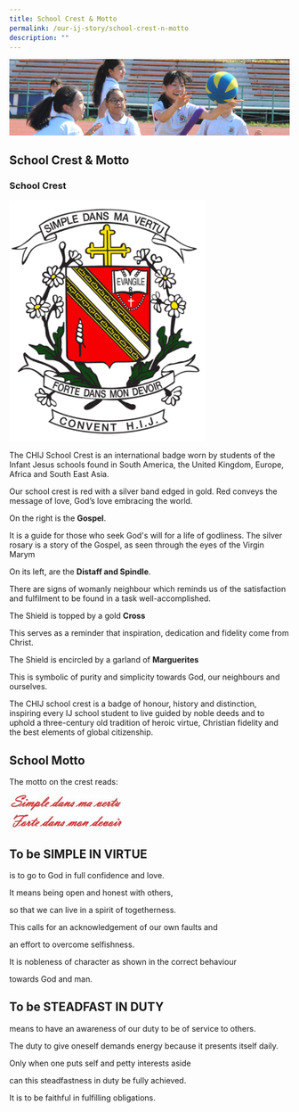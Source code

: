 ```yaml
---
title: School Crest & Motto
permalink: /our-ij-story/school-crest-n-motto
description: ""
---
```

![](/images/subpage.jpg)

## School Crest & Motto


### School Crest


![](/images/Our%20IJ%20Story/School%20Crest.png)

The CHIJ School Crest is an international badge worn by students of the Infant Jesus schools found in South America, the United Kingdom, Europe, Africa and South East Asia.

  

Our school crest is red with a silver band edged in gold. Red conveys the message of love, God’s love embracing the world.

  

On the right is the **Gospel**.

  

It is a guide for those who seek God's will for a life of godliness. The silver rosary is a story of the Gospel, as seen through the eyes of the Virgin Marym

  

On its left, are the **Distaff and Spindle**.

  

There are signs of womanly neighbour which reminds us of the satisfaction and fulfilment to be found in a task well-accomplished.

  

The Shield is topped by a gold **Cross**

  

This serves as a reminder that inspiration, dedication and fidelity come from Christ.

  

The Shield is encircled by a garland of **Marguerites**

  

This is symbolic of purity and simplicity towards God, our neighbours and ourselves.

  

The CHIJ school crest is a badge of honour, history and distinction, inspiring every IJ school student to live guided by noble deeds and to uphold a three-century old tradition of heroic virtue, Christian fidelity and the best elements of global citizenship.

School Motto
------------

The motto on the crest reads:


![](/images/Our%20IJ%20Story/School%20Motto.jpg)


To be SIMPLE IN VIRTUE
----------------------

is to go to God in full confidence and love.

It means being open and honest with others,

so that we can live in a spirit of togetherness.

This calls for an acknowledgement of our own faults and

an effort to overcome selfishness.

It is nobleness of character as shown in the correct behaviour

towards God and man.

To be STEADFAST IN DUTY
-----------------------

means to have an awareness of our duty to be of service to others.

The duty to give oneself demands energy because it presents itself daily.

Only when one puts self and petty interests aside

can this steadfastness in duty be fully achieved.

It is to be faithful in fulfilling obligations.
